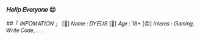 ### 𝐻𝑒𝑙𝑙𝑝 𝐸𝑣𝑒𝑟𝑦𝑜𝑛𝑒 😍
##「 𝐼𝑁𝐹𝑂𝑀𝐴𝑇𝐼𝑂𝑁 」
   [👤] 𝑁𝑎𝑚𝑒 : 𝐷𝑌𝐸𝑈𝑆
   [👑] 𝐴𝑔𝑒 : 18+
   [😍] 𝐼𝑛𝑡𝑒𝑟𝑒𝑠 : 𝐺𝑎𝑚𝑖𝑛𝑔, 𝑊𝑟𝑖𝑡𝑒 𝐶𝑜𝑑𝑒, . . .
   
